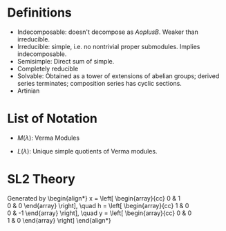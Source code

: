 # Definitions

- Indecomposable: doesn't decompose as $A oplus B$. Weaker than irreducible.
- Irreducible: simple, i.e. no nontrivial proper submodules. Implies indecomposable.
- Semisimple: Direct sum of simple.
- Completely reducible
- Solvable: Obtained as a tower of extensions of abelian groups; derived series terminates; composition series has cyclic sections.
- Artinian

# List of Notation

- $M(\lambda)$: Verma Modules

- $L(\lambda)$: Unique simple quotients of Verma modules.

# SL2 Theory

Generated by
\begin{align*}
x =
\left[
\begin{array}{cc}
0 & 1 \
0 & 0
\end{array}
\right],
\quad
h =
\left[
\begin{array}{cc}
1 & 0 \
0 & -1
\end{array}
\right],
\quad
y =
\left[
\begin{array}{cc}
0 & 0 \
1 & 0
\end{array}
\right]
\end{align*}
